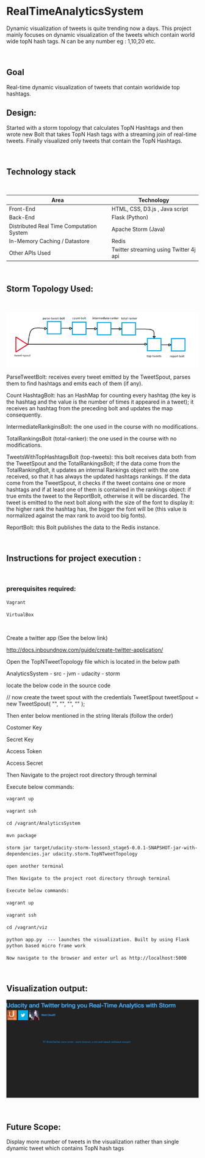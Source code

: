 # RealTimeAnalyticsSystem

Dynamic visualization of tweets is quite trending now a days.
This project mainly focuses on dynamic visualization of the tweets which contain world wide topN hash tags. N can be any number eg : 1,10,20 etc.

  
</br>

## Goal

Real-time dynamic visualization of tweets that contain worldwide top hashtags.


## Design:

Started with a storm topology that calculates TopN Hashtags and then wrote new Bolt that takes TopN Hash tags with a streaming join of real-time tweets. Finally visualized only tweets that contain the TopN Hashtags.

</br>   

## Technology stack

</br>    


<table>
<thead>
<tr>
<th>Area</th>
<th>Technology</th>
</tr>
</thead>
<tbody>
    <tr>
        <td>Front-End</td>
        <td> HTML, CSS, D3.js , Java script </td>
    </tr>
    <tr>
        <td>Back-End</td>
        <td>Flask (Python) </td>
    </tr>
  <tr>
        <td>Distributed Real Time Computation System</td>
        <td>Apache Storm (Java)</td>
    </tr>
    <tr>
        <td>In-Memory Caching / Datastore</td>
        <td>Redis</td>
    </tr>
    <tr>
        <td>Other APIs Used</td>
        <td>Twitter streaming using Twitter 4j api</td>
    </tr>
</tbody>
</table>

</br>   

## Storm Topology Used:

</br>

![alt text](https://github.com/RepakaRamateja/RealTimeAnalyticsSystem/blob/master/topology.png)

ParseTweetBolt: receives every tweet emitted by the TweetSpout, parses them to find hashtags and emits each of them (if any).


Count HashtagBolt: has an HashMap for counting every hashtag (the key is the hashtag and the value is the number of times it appeared in a tweet); it receives an hashtag from the preceding bolt and updates the map consequently.


IntermediateRankginsBolt: the one used in the course with no modifications.

TotalRankingsBolt (total-ranker): the one used in the course with no modifications.


TweetsWithTopHashtagsBolt (top-tweets): this bolt receives data both from the TweetSpout and the TotalRankingsBolt; if the data come from the TotalRankingBolt, it updates an internal Rankings object with the one received, so that it has always the updated hashtags rankings. If the data come from the TweetSpout, it checks if the tweet contains one or more hashtags and if at least one of them is contained in the rankings object: if true emits the tweet to the ReportBolt, otherwise it will be discarded. The tweet is emitted to the next bolt along with the size of the font to display it: the higher rank the hashtag has, the bigger the font will be (this value is normalized against the max rank to avoid too big fonts).


ReportBolt: this Bolt publishes the data to the Redis instance.


</br>

## Instructions for project execution :

</br>

### prerequisites required: 

    Vagrant 

    VirtualBox

</br>


Create a twitter app (See the below link)

http://docs.inboundnow.com/guide/create-twitter-application/


Open the TopNTweetTopology file which is located in the below path 

AnalyticsSystem - src - jvm - udacity - storm  

locate the below code in the source code

   // now create the tweet spout with the credentials
    TweetSpout tweetSpout = new TweetSpout(
        "",
        "",
        "",
        ""
    );

Then enter below mentioned in the string literals (follow the order)

Costomer Key

Secret Key

Access Token

Access Secret


Then Navigate to the project root directory through terminal

Execute below commands:
   
    vagrant up   

    vagrant ssh

    cd /vagrant/AnalyticsSystem

    mvn package

    storm jar target/udacity-storm-lesson3_stage5-0.0.1-SNAPSHOT-jar-with-dependencies.jar udacity.storm.TopNTweetTopology

    open another terminal

    Then Navigate to the project root directory through terminal

    Execute below commands:
   
    vagrant up   

    vagrant ssh

    cd /vagrant/viz

    python app.py  --- launches the visualization. Built by using Flask python based micro frame work

    Now navigate to the browser and enter url as http://localhost:5000

</br>

## Visualization output:

 ![alt text](https://github.com/RepakaRamateja/RealTimeAnalyticsSystem/blob/master/Output.png)

</br>

## Future Scope:

   Display more number of tweets in the visualization rather than single dynamic tweet which contains TopN hash tags





